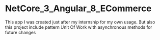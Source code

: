 # NetCore_3_Angular_8_ECommerce
This app I was created just after my internship for my own usage. But also this project include pattern Unit Of Work with asynchronous methods for future changes   
